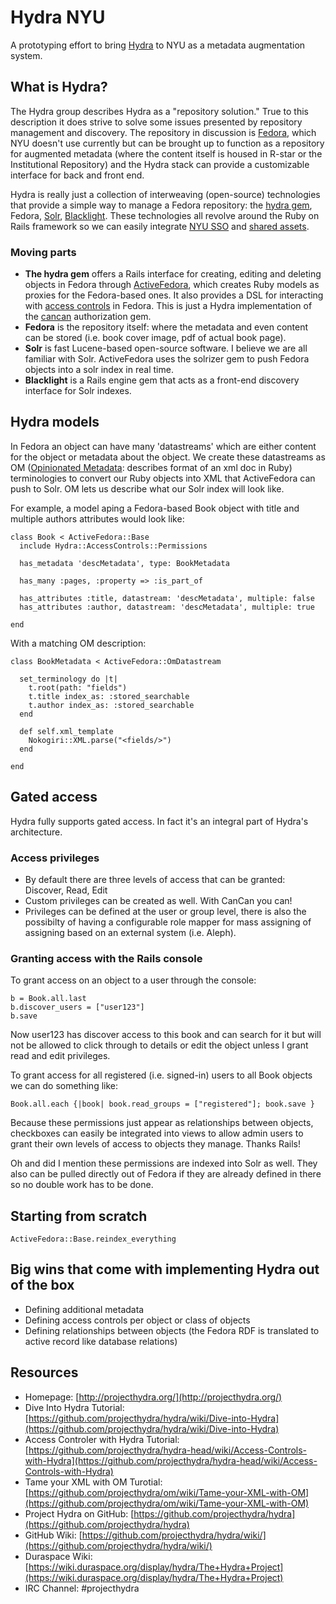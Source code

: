 # Hydra NYU

A prototyping effort to bring [Hydra](http://projecthydra.org/) to NYU as a metadata augmentation system.

## What is Hydra?

The Hydra group describes Hydra as a "repository solution." True to this description it does strive to solve some issues presented by repository management and discovery. The repository in discussion is [Fedora](http://www.fedora-commons.org/), which NYU doesn't use currently but can be brought up to function as a repository for augmented metadata (where the content itself is housed in R-star or the Institutional Repository) and the Hydra stack can provide a customizable interface for back and front end. 

Hydra is really just a collection of interweaving (open-source) technologies that provide a simple way to manage a Fedora repository: the [hydra gem](https://github.com/projecthydra/hydra), Fedora, [Solr](http://lucene.apache.org/solr/), [Blacklight](http://projectblacklight.org/). These technologies all revolve around the Ruby on Rails framework so we can easily integrate [NYU SSO](https://github.com/NYULibraries/authpds-nyu) and [shared assets](https://github.com/NYULibraries/nyulibraries-assets).

### Moving parts
* **The hydra gem** offers a Rails interface for creating, editing and deleting objects in Fedora through [ActiveFedora](https://github.com/projecthydra/active_fedora), which creates Ruby models as proxies for the Fedora-based ones. It also provides a DSL for interacting with [access controls](https://github.com/projecthydra/hydra-head/tree/master/hydra-access-controls) in Fedora. This is just a Hydra implementation of the [cancan](https://github.com/ryanb/cancan) authorization gem.
* **Fedora** is the repository itself: where the metadata and even content can be stored (i.e. book cover image, pdf of actual book page).
* **Solr** is fast Lucene-based open-source software. I believe we are all familiar with Solr. ActiveFedora uses the solrizer gem to push Fedora objects into a solr index in real time.
* **Blacklight** is a Rails engine gem that acts as a front-end discovery interface for Solr indexes.

## Hydra models

In Fedora an object can have many 'datastreams' which are either content for the object or metadata about the object. We create these datastreams as OM ([Opinionated Metadata](https://github.com/projecthydra/om): describes format of an xml doc in Ruby) terminologies to convert our Ruby objects into XML that ActiveFedora can push to Solr. OM lets us describe what our Solr index will look like.

For example, a model aping a Fedora-based Book object with title and multiple authors attributes would look like:

    class Book < ActiveFedora::Base
      include Hydra::AccessControls::Permissions
      
      has_metadata 'descMetadata', type: BookMetadata
      
      has_many :pages, :property => :is_part_of
      
      has_attributes :title, datastream: 'descMetadata', multiple: false
      has_attributes :author, datastream: 'descMetadata', multiple: true
      
    end

With a matching OM description:

    class BookMetadata < ActiveFedora::OmDatastream
    
      set_terminology do |t|
        t.root(path: "fields")
        t.title index_as: :stored_searchable
        t.author index_as: :stored_searchable
      end
      
      def self.xml_template
        Nokogiri::XML.parse("<fields/>")
      end
      
    end

## Gated access

Hydra fully supports gated access. In fact it's an integral part of Hydra's architecture.

### Access privileges 

* By default there are three levels of access that can be granted: Discover, Read, Edit
* Custom privileges can be created as well. With CanCan you can!
* Privileges can be defined at the user or group level, there is also the possibilty of having a configurable role mapper for mass assigning of assigning based on an external system (i.e. Aleph).

### Granting access with the Rails console

To grant access on an object to a user through the console:

    b = Book.all.last
    b.discover_users = ["user123"]
    b.save

Now user123 has discover access to this book and can search for it but will not be allowed to click through to details or edit the object unless I grant read and edit privileges.

To grant access for all registered (i.e. signed-in) users to all Book objects we can do something like:

    Book.all.each {|book| book.read_groups = ["registered"]; book.save }

Because these permissions just appear as relationships between objects, checkboxes can easily be integrated into views to allow admin users to grant their own levels of access to objects they manage.  Thanks Rails! 

Oh and did I mention these permissions are indexed into Solr as well. They also can be pulled directly out of Fedora if they are already defined in there so no double work has to be done.

## Starting from scratch

    ActiveFedora::Base.reindex_everything

## Big wins that come with implementing Hydra out of the box

*	Defining additional metadata
*	Defining access controls per object or class of objects
*	Defining relationships between objects (the Fedora RDF is translated to active record like database relations)

## Resources

* Homepage: [http://projecthydra.org/](http://projecthydra.org/)
* Dive Into Hydra Tutorial: [https://github.com/projecthydra/hydra/wiki/Dive-into-Hydra](https://github.com/projecthydra/hydra/wiki/Dive-into-Hydra)
* Access Controler with Hydra Tutorial: [https://github.com/projecthydra/hydra-head/wiki/Access-Controls-with-Hydra](https://github.com/projecthydra/hydra-head/wiki/Access-Controls-with-Hydra)
* Tame your XML with OM Turotial: [https://github.com/projecthydra/om/wiki/Tame-your-XML-with-OM](https://github.com/projecthydra/om/wiki/Tame-your-XML-with-OM)
* Project Hydra on GitHub: [https://github.com/projecthydra/hydra](https://github.com/projecthydra/hydra)
* GitHub Wiki: [https://github.com/projecthydra/hydra/wiki/](https://github.com/projecthydra/hydra/wiki/)
* Duraspace Wiki: [https://wiki.duraspace.org/display/hydra/The+Hydra+Project](https://wiki.duraspace.org/display/hydra/The+Hydra+Project)
* IRC Channel: \#projecthydra